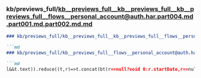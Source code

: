 ### kb/previews_full/kb__previews_full__kb__previews_full__kb__previews_full__flows__personal_account@auth.har.part004.md.part001.md.part002.md.md

```md
### kb/previews_full/kb__previews_full__kb__previews_full__flows__personal_account@auth.har.part004.md.part001.md.part002.md

```md
### kb/previews_full/kb__previews_full__flows__personal_account@auth.har.part004.md.part001.md (part 002)

```md
l&&t.text)).reduce((t,r)=>t.concat(bt(r==null?void 0:r.startDate,r==null?void 0:r.e
```

```

```

```
